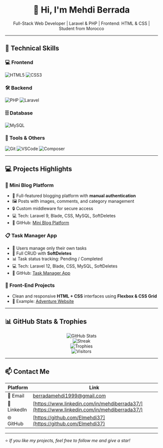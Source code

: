 <h1 align="center">👋 Hi, I'm Mehdi Berrada</h1>
<p align="center">Full-Stack Web Developer | Laravel & PHP | Frontend: HTML & CSS | Student from Morocco</p>

---

## 🧰 Technical Skills

### 💻 Frontend
![HTML5](https://img.shields.io/badge/HTML5-E34F26?style=for-the-badge&logo=html5&logoColor=white)
![CSS3](https://img.shields.io/badge/CSS3-1572B6?style=for-the-badge&logo=css3&logoColor=white)

### 🛠️ Backend
![PHP](https://img.shields.io/badge/PHP-777BB4?style=for-the-badge&logo=php&logoColor=white)
![Laravel](https://img.shields.io/badge/Laravel-F55247?style=for-the-badge&logo=laravel&logoColor=white)

### 🗄️ Database
![MySQL](https://img.shields.io/badge/MySQL-4479A1?style=for-the-badge&logo=mysql&logoColor=white)

### 🧩 Tools & Others
![Git](https://img.shields.io/badge/Git-F05032?style=for-the-badge&logo=git&logoColor=white)
![VSCode](https://img.shields.io/badge/VSCode-007ACC?style=for-the-badge&logo=visual-studio-code&logoColor=white)
![Composer](https://img.shields.io/badge/Composer-000000?style=for-the-badge&logo=composer&logoColor=white)

---

## 💻 Projects Highlights

### 📝 Mini Blog Platform
- 🔑 Full-featured blogging platform with **manual authentication**  
- 🖼️ Posts with images, comments, and category management  
- 🔒 Custom middleware for secure access  
- 💻 Tech: Laravel 9, Blade, CSS, MySQL, SoftDeletes  
- 🔗 GitHub: [Mini Blog Platform](https://github.com/Elmehdi37/Adventure-Website)

### 📋 Task Manager App
- 👤 Users manage only their own tasks  
- 📝 Full CRUD with **SoftDeletes**  
- 📊 Task status tracking: Pending / Completed  
- 💻 Tech: Laravel 12, Blade, CSS, MySQL, SoftDeletes  
- 🔗 GitHub: [Task Manager App](#)

### 🎨 Front-End Projects
- Clean and responsive **HTML + CSS** interfaces using **Flexbox & CSS Grid**  
- 🔗 Example: [Adventure Website](https://github.com/Elmehdi37/Adventure-Website)

---

## 📊 GitHub Stats & Trophies

<p align="center">
  <img src="https://github-readme-stats.vercel.app/api?username=Elmehdi37&show_icons=true&theme=radical&count_private=true" alt="GitHub Stats" />
  <br/>
  <img src="https://github-readme-streak-stats.herokuapp.com/?user=Elmehdi37&theme=radical" alt="Streak" />
  <br/>
  <img src="https://github-profile-trophy.vercel.app/?username=Elmehdi37&theme=radical&column=7" alt="Trophies" />
  <br/>
  <img src="https://komarev.com/ghpvc/?username=Elmehdi37&label=Profile%20views&color=blueviolet&style=flat" alt="Visitors" />
</p>

---

## 📫 Contact Me

| Platform | Link |
|---------|------|
| 📧 Email | [berradamehdi1999@gmail.com](mailto:berradamehdi1999@gmail.com) |
| 💼 LinkedIn | [https://www.linkedin.com/in/mehdiberrada37/](https://www.linkedin.com/in/mehdiberrada37/) |
| 🌐 GitHub | [https://github.com/Elmehdi37](https://github.com/Elmehdi37) |

---

⭐ _If you like my projects, feel free to follow me and give a star!_
